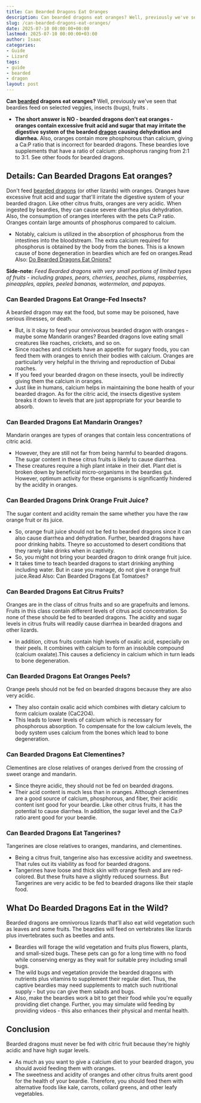 ```yaml
---
title: Can Bearded Dragons Eat Oranges
description: Can bearded dragons eat oranges? Well, previously we've seen that beardies feed on selected veggies, insects bugs, fruits . - The short answer is NO - bearded...
slug: /can-bearded-dragons-eat-oranges/
date: 2025-07-10 00:00:00+00:00
lastmod: 2025-07-10 00:00:00+03:00
author: Isaac
categories:
- Guide
- Lizard
tags:
- guide
- bearded
- dragon
layout: post
---
```

**Can [bearded](https://pestpolicy.com/can-bearded-dragons-eat-apples/) dragons eat oranges?**
Well, previously we've seen that
beardies feed on selected veggies, insects (bugs), fruits
.
- **The short answer is NO - bearded dragons don't eat oranges - oranges contain excessive fruit acid and sugar that may irritate the digestive system of the bearded [dragon](https://pestpolicy.com/can-bearded-dragons-eat-bananas/) causing dehydration and diarrhea.**
Also, oranges contain more phosphorous than calcium, giving a Ca:P ratio that is incorrect for bearded dragons.
These beardies love supplements that have a ratio of calcium: phosphorus ranging from 2:1 to 3:1. See other foods for bearded dragons.

## **Details: Can Bearded Dragons Eat oranges?**
Don't feed
[bearded dragons](https://www.sciencedirect.com/topics/agricultural-and-biological-sciences/central-bearded-dragon)
(or other lizards) with oranges. Oranges have excessive fruit acid and sugar that'll irritate the digestive system of your bearded dragon.
Like other citrus fruits, oranges are very acidic. When ingested by beardies, they can cause severe diarrhea plus dehydration.
Also, the consumption of oranges interferes with the pets Ca:P ratio. Oranges contain large amounts of phosphorus compared to calcium.
- Notably, calcium is utilized in the absorption of phosphorus from the intestines into the bloodstream.
The extra calcium required for phosphorus is obtained by the body from the bones.
This is a known cause of bone degeneration in beardies which are fed on oranges.Read Also:
[Do Bearded Dragons Eat Onions?](https://pestpolicy.com/can-bearded-dragons-eat-onions/)

**Side-note:**
*Feed Bearded dragons with very small portions of limited types of fruits - including grapes, pears, cherries, peaches, plums, raspberries, pineapples, apples, peeled bananas, watermelon, and papayas.*
### **Can Bearded Dragons Eat Orange-Fed Insects?**
A bearded dragon may eat the food, but some may be poisoned, have serious illnesses, or death.
- But, is it okay to feed your omnivorous bearded dragon with oranges - maybe some Mandarin oranges?
Bearded dragons love eating small creatures like roaches, crickets, and so on.
- Since roaches and crickets have an appetite for sugary foods, you can feed them with oranges to enrich their bodies with calcium.
Oranges are particularly very helpful in the thriving and reproduction of Dubai roaches.
- If you feed your bearded dragon on these insects, youll be indirectly giving them the calcium in oranges.
- Just like in humans, calcium helps in maintaining the bone health of your bearded dragon.
As for the citric acid, the insects digestive system breaks it down to levels that are just appropriate for your beardie to absorb.
### **Can Bearded Dragons Eat Mandarin Oranges?**
Mandarin oranges are types of oranges that contain less concentrations of citric acid.
- However, they are still not far from being harmful to bearded dragons. The sugar content in these citrus fruits is likely to cause diarrhea.
- These creatures require a high plant intake in their diet. Plant diet is broken down by beneficial micro-organisms in the beardies gut.
However, optimum activity for these organisms is significantly hindered by the acidity in oranges.
### **Can Bearded Dragons Drink Orange Fruit Juice?**
The sugar content and acidity remain the same whether you have the raw orange fruit or its juice.
- So, orange fruit juice should not be fed to bearded dragons since it can also cause diarrhea and dehydration.
Further, bearded dragons have poor drinking habits. Theyre so accustomed to desert conditions that they rarely take drinks when in captivity.
- So, you might not bring your bearded dragon to drink orange fruit juice.
- It takes time to teach bearded dragons to start drinking anything including water.
But in case you manage, do not give it orange fruit juice.Read Also:
Can Bearded Dragons Eat Tomatoes?
### **Can Bearded Dragons Eat Citrus Fruits?**
Oranges are in the class of citrus fruits and so are grapefruits and lemons.
Fruits in this class contain different levels of citrus acid concentration. So none of these should be fed to bearded dragons.
The acidity and sugar levels in citrus fruits will readily cause diarrhea in bearded dragons and other lizards.
- In addition, citrus fruits contain high levels of oxalic acid, especially on their peels.
It combines with calcium to form an insoluble compound (calcium oxalate).This causes a deficiency in calcium which in turn leads to bone degeneration.
### **Can Bearded Dragons Eat Oranges Peels?**
Orange peels should not be fed on bearded dragons because they are also very acidic.
- They also contain oxalic acid which combines with dietary calcium to form calcium oxalate (CaC2O4).
- This leads to lower levels of calcium which is necessary for phosphorous absorption.
To compensate for the low calcium levels, the body system uses calcium from the bones which lead to bone degeneration.
### **Can Bearded Dragons Eat Clementines?**
Clementines are close relatives of oranges derived from the crossing of sweet orange and mandarin.
- Since theyre acidic, they should not be fed on bearded dragons.
- Their acid content is much less than in oranges.
Although clementines are a good source of calcium, phosphorous, and fiber, their acidic content isnt good for your beardie.
Like other citrus fruits, it has the potential to cause diarrhea. In addition, the sugar level and the Ca:P ratio arent good for your beardie.
### **Can Bearded Dragons Eat Tangerines?**
Tangerines are close relatives to oranges, mandarins, and clementines.
- Being a citrus fruit, tangerine also has excessive acidity and sweetness. That rules out its viability as food for bearded dragons.
- Tangerines have loose and thick skin with orange flesh and are red-colored.
But these fruits have a slightly reduced sourness. But Tangerines are very acidic to be fed to bearded dragons like their staple food.
## What Do Bearded Dragons Eat in the Wild?
Bearded dragons are
omnivorous lizards that'll also eat wild vegetation such as leaves and some fruits.
The beardies will feed on
vertebrates like lizards plus invertebrates such as beetles and ants.
- Beardies will forage the wild vegetation and fruits plus flowers, plants, and small-sized bugs.
These pets can go for a long time with no food while conserving energy as they wait for suitable prey including small bugs.
- The wild bugs and vegetation provide the bearded dragons with nutrients plus vitamins to supplement their regular diet.
Thus, the captive beardies may need supplements to match such nutritional supply - but you can give them salads and bugs.
- Also, make the beardies work a bit to get their food while you're equally providing diet change.
Further, you may simulate wild feeding by providing videos - this also enhances their physical and mental health.
## **Conclusion**
Bearded dragons must never be fed with citric fruit because they're highly acidic and have high sugar levels.
- As much as you want to give a calcium diet to your bearded dragon, you should avoid feeding them with oranges.
- The sweetness and acidity of oranges and other citrus fruits arent good for the health of your beardie.
Therefore, you should feed them with alternative foods like kale, carrots, collard greens, and other leafy vegetables.
